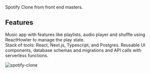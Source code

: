 Spotify Clone from front end masters.

## Features

Music app with features like playlists, audio player and shuffle using ReactHowler to manage the play state.  
Stack of tools: React, Next.js, Typescript, and Postgres.
Reusable UI components, database schemas and migrations and API calls with serverless functions.

![spotify-clone](https://user-images.githubusercontent.com/29655233/224209706-91b6ad29-ad15-48d9-a3cd-e4f440602a5c.gif)
